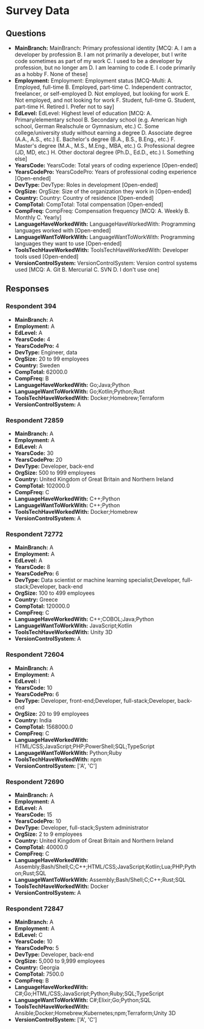 # Survey Data

## Questions

- **MainBranch:** MainBranch: Primary professional identity [MCQ: A. I am a developer by profession B. I am not primarily a developer, but I write code sometimes as part of my work C. I used to be a developer by profession, but no longer am D. I am learning to code E. I code primarily as a hobby F. None of these]
- **Employment:** Employment: Employment status [MCQ-Multi: A. Employed, full-time B. Employed, part-time C. Independent contractor, freelancer, or self-employed D. Not employed, but looking for work E. Not employed, and not looking for work F. Student, full-time G. Student, part-time H. Retired I. Prefer not to say]
- **EdLevel:** EdLevel: Highest level of education [MCQ: A. Primary/elementary school B. Secondary school (e.g. American high school, German Realschule or Gymnasium, etc.) C. Some college/university study without earning a degree D. Associate degree (A.A., A.S., etc.) E. Bachelor's degree (B.A., B.S., B.Eng., etc.) F. Master's degree (M.A., M.S., M.Eng., MBA, etc.) G. Professional degree (JD, MD, etc.) H. Other doctoral degree (Ph.D., Ed.D., etc.) I. Something else]
- **YearsCode:** YearsCode: Total years of coding experience [Open-ended]
- **YearsCodePro:** YearsCodePro: Years of professional coding experience [Open-ended]
- **DevType:** DevType: Roles in development [Open-ended]
- **OrgSize:** OrgSize: Size of the organization they work in [Open-ended]
- **Country:** Country: Country of residence [Open-ended]
- **CompTotal:** CompTotal: Total compensation [Open-ended]
- **CompFreq:** CompFreq: Compensation frequency [MCQ: A. Weekly B. Monthly C. Yearly]
- **LanguageHaveWorkedWith:** LanguageHaveWorkedWith: Programming languages worked with [Open-ended]
- **LanguageWantToWorkWith:** LanguageWantToWorkWith: Programming languages they want to use [Open-ended]
- **ToolsTechHaveWorkedWith:** ToolsTechHaveWorkedWith: Developer tools used [Open-ended]
- **VersionControlSystem:** VersionControlSystem: Version control systems used [MCQ: A. Git B. Mercurial C. SVN D. I don't use one]

## Responses

### Respondent 394

- **MainBranch:** A
- **Employment:** A
- **EdLevel:** A
- **YearsCode:** 4
- **YearsCodePro:** 4
- **DevType:** Engineer, data
- **OrgSize:** 20 to 99 employees
- **Country:** Sweden
- **CompTotal:** 62000.0
- **CompFreq:** B
- **LanguageHaveWorkedWith:** Go;Java;Python
- **LanguageWantToWorkWith:** Go;Kotlin;Python;Rust
- **ToolsTechHaveWorkedWith:** Docker;Homebrew;Terraform
- **VersionControlSystem:** A

### Respondent 72859

- **MainBranch:** A
- **Employment:** A
- **EdLevel:** A
- **YearsCode:** 30
- **YearsCodePro:** 20
- **DevType:** Developer, back-end
- **OrgSize:** 500 to 999 employees
- **Country:** United Kingdom of Great Britain and Northern Ireland
- **CompTotal:** 102000.0
- **CompFreq:** C
- **LanguageHaveWorkedWith:** C++;Python
- **LanguageWantToWorkWith:** C++;Python
- **ToolsTechHaveWorkedWith:** Docker;Homebrew
- **VersionControlSystem:** A

### Respondent 72772

- **MainBranch:** A
- **Employment:** A
- **EdLevel:** A
- **YearsCode:** 8
- **YearsCodePro:** 6
- **DevType:** Data scientist or machine learning specialist;Developer, full-stack;Developer, back-end
- **OrgSize:** 100 to 499 employees
- **Country:** Greece
- **CompTotal:** 120000.0
- **CompFreq:** C
- **LanguageHaveWorkedWith:** C++;COBOL;Java;Python
- **LanguageWantToWorkWith:** JavaScript;Kotlin
- **ToolsTechHaveWorkedWith:** Unity 3D
- **VersionControlSystem:** A

### Respondent 72604

- **MainBranch:** A
- **Employment:** A
- **EdLevel:** I
- **YearsCode:** 10
- **YearsCodePro:** 6
- **DevType:** Developer, front-end;Developer, full-stack;Developer, back-end
- **OrgSize:** 20 to 99 employees
- **Country:** India
- **CompTotal:** 1568000.0
- **CompFreq:** C
- **LanguageHaveWorkedWith:** HTML/CSS;JavaScript;PHP;PowerShell;SQL;TypeScript
- **LanguageWantToWorkWith:** Python;Ruby
- **ToolsTechHaveWorkedWith:** npm
- **VersionControlSystem:** ['A', 'C']

### Respondent 72690

- **MainBranch:** A
- **Employment:** A
- **EdLevel:** A
- **YearsCode:** 15
- **YearsCodePro:** 10
- **DevType:** Developer, full-stack;System administrator
- **OrgSize:** 2 to 9 employees
- **Country:** United Kingdom of Great Britain and Northern Ireland
- **CompTotal:** 40000.0
- **CompFreq:** C
- **LanguageHaveWorkedWith:** Assembly;Bash/Shell;C;C++;HTML/CSS;JavaScript;Kotlin;Lua;PHP;Python;Rust;SQL
- **LanguageWantToWorkWith:** Assembly;Bash/Shell;C;C++;Rust;SQL
- **ToolsTechHaveWorkedWith:** Docker
- **VersionControlSystem:** A

### Respondent 72847

- **MainBranch:** A
- **Employment:** A
- **EdLevel:** C
- **YearsCode:** 10
- **YearsCodePro:** 5
- **DevType:** Developer, back-end
- **OrgSize:** 5,000 to 9,999 employees
- **Country:** Georgia
- **CompTotal:** 7500.0
- **CompFreq:** B
- **LanguageHaveWorkedWith:** C#;Go;HTML/CSS;JavaScript;Python;Ruby;SQL;TypeScript
- **LanguageWantToWorkWith:** C#;Elixir;Go;Python;SQL
- **ToolsTechHaveWorkedWith:** Ansible;Docker;Homebrew;Kubernetes;npm;Terraform;Unity 3D
- **VersionControlSystem:** ['A', 'C']

